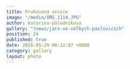 ```yaml
---
title: Pruhovaná vinice
image: "/media/IMG_1114.JPG"
author: katerina-polednikova
gallery: "/news/jaro-ve-velkych-pavlovicich"
position: 24
published: true
date: 2016-05-29 06:12:07 +0000
category: gallery
layout: photo
---
```

